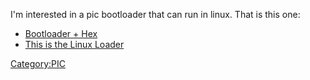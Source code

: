 I'm interested in a pic bootloader that can run in linux. That is this
one:

-   [Bootloader + Hex](http://www.voti.nl/wloader/index_1.html)
-   [This is the Linux
    Loader](http://www.ise.pw.edu.pl/~wzab/linwload/linwload.html)

<Category:PIC>
